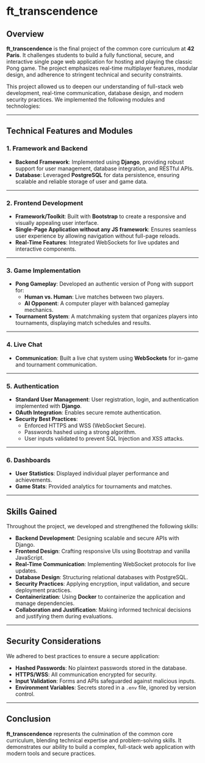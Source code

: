 # ft_transcendence

## Overview

**ft_transcendence** is the final project of the common core curriculum at **42 Paris**. It challenges students to build a fully functional, secure, and interactive single page web application for hosting and playing the classic Pong game. The project emphasizes real-time multiplayer features, modular design, and adherence to stringent technical and security constraints.

This project allowed us to deepen our understanding of full-stack web development, real-time communication, database design, and modern security practices. We implemented the following modules and technologies:

---

## Technical Features and Modules

### 1. **Framework and Backend**
- **Backend Framework**: Implemented using **Django**, providing robust support for user management, database integration, and RESTful APIs.
- **Database**: Leveraged **PostgreSQL** for data persistence, ensuring scalable and reliable storage of user and game data.

---

### 2. **Frontend Development**
- **Framework/Toolkit**: Built with **Bootstrap** to create a responsive and visually appealing user interface.
- **Single-Page Application without any JS framework**: Ensures seamless user experience by allowing navigation without full-page reloads.
- **Real-Time Features**: Integrated WebSockets for live updates and interactive components.

---

### 3. **Game Implementation**
- **Pong Gameplay**: Developed an authentic version of Pong with support for:
  - **Human vs. Human**: Live matches between two players.
  - **AI Opponent**: A computer player with balanced gameplay mechanics.
- **Tournament System**: A matchmaking system that organizes players into tournaments, displaying match schedules and results.

---

### 4. **Live Chat**
- **Communication**: Built a live chat system using **WebSockets** for in-game and tournament communication.

---

### 5. **Authentication**
- **Standard User Management**: User registration, login, and authentication implemented with **Django**.
- **OAuth Integration**: Enables secure remote authentication.
- **Security Best Practices**:
  - Enforced HTTPS and WSS (WebSocket Secure).
  - Passwords hashed using a strong algorithm.
  - User inputs validated to prevent SQL Injection and XSS attacks.

---

### 6. **Dashboards**
- **User Statistics**: Displayed individual player performance and achievements.
- **Game Stats**: Provided analytics for tournaments and matches.

---

## Skills Gained

Throughout the project, we developed and strengthened the following skills:

- **Backend Development**: Designing scalable and secure APIs with Django.
- **Frontend Design**: Crafting responsive UIs using Bootstrap and vanilla JavaScript.
- **Real-Time Communication**: Implementing WebSocket protocols for live updates.
- **Database Design**: Structuring relational databases with PostgreSQL.
- **Security Practices**: Applying encryption, input validation, and secure deployment practices.
- **Containerization**: Using **Docker** to containerize the application and manage dependencies.
- **Collaboration and Justification**: Making informed technical decisions and justifying them during evaluations.

---

## Security Considerations

We adhered to best practices to ensure a secure application:
- **Hashed Passwords**: No plaintext passwords stored in the database.
- **HTTPS/WSS**: All communication encrypted for security.
- **Input Validation**: Forms and APIs safeguarded against malicious inputs.
- **Environment Variables**: Secrets stored in a `.env` file, ignored by version control.

---

## Conclusion

**ft_transcendence** represents the culmination of the common core curriculum, blending technical expertise and problem-solving skills. It demonstrates our ability to build a complex, full-stack web application with modern tools and secure practices.

